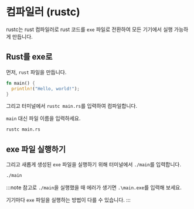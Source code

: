 # 컴파일러 (rustc)

rustc는 rust 컴파일러로 rust 코드를 `exe` 파일로 전환하여 모든 기기에서 실행 가능하게 만듭니다.

## Rust를 exe로

먼저, `rust` 파일을 만듭니다.

```rust
fn main() {
  println!("Hello, world!");
}
```

그리고 터미널에서 `rustc main.rs`를 입력하여 컴파일합니다.

`main` 대신 파일 이름을 입력하세요.

```sh
rustc main.rs
```

## exe 파일 실행하기

그리고 새롭게 생성된 `exe` 파일을 실행하기 위해 터미널에서 `./main`를 입력합니다.

```sh
./main
```

:::note
참고로 `./main`을 실행했을 때 에러가 생기면 `.\main.exe`를 입력해 보세요.

기기마다 `exe` 파일을 실행하는 방법이 다를 수 있습니다.
:::
